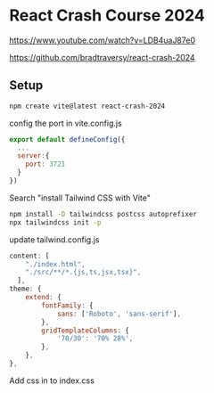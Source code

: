 # React Crash Course 2024

https://www.youtube.com/watch?v=LDB4uaJ87e0

https://github.com/bradtraversy/react-crash-2024


## Setup
```sh
npm create vite@latest react-crash-2024
```
config the port in vite.config.js
```js
export default defineConfig({
  ...
  server:{
    port: 3721
  }
})
```

Search "install Tailwind CSS with Vite"
```sh
npm install -D tailwindcss postcss autoprefixer
npx tailwindcss init -p
```
update tailwind.config.js
```js
content: [
    "./index.html",
    "./src/**/*.{js,ts,jsx,tsx}",
  ],
theme: {
    extend: {
        fontFamily: {
            sans: ['Roboto', 'sans-serif'],
        },
        gridTemplateColumns: {
            '70/30': '70% 28%',
        },
    },
},
```
Add css in to index.css
```css

```